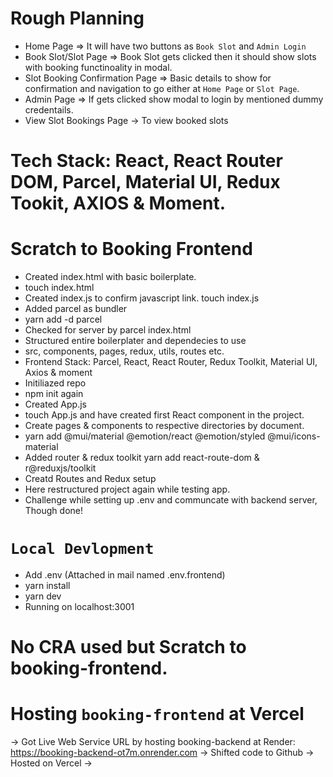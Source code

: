 # Rough Planning
- Home Page 
=> It will have two buttons as `Book Slot` and `Admin Login`
- Book Slot/Slot Page
=> Book Slot gets clicked then it should show slots with booking functinoality in modal.
- Slot Booking Confirmation Page
=> Basic details to show for confirmation and navigation to go either at `Home Page` or `Slot Page`.
- Admin Page
=> If gets clicked show modal to login by mentioned dummy credentails.
- View Slot Bookings Page
-> To view booked slots


# Tech Stack: React, React Router DOM, Parcel, Material UI, Redux Tookit, AXIOS & Moment.


# Scratch to Booking Frontend
- Created index.html with basic boilerplate.
- touch index.html
- Created index.js to confirm javascript link.
touch index.js
- Added parcel as bundler
- yarn add -d parcel
- Checked for server by parcel index.html
- Structured entire boilerplater and dependecies to use
- src, components, pages, redux, utils, routes etc.
- Frontend Stack: Parcel, React, React Router, Redux Toolkit, Material UI, Axios & moment
- Initiliazed repo
- npm init again
- Created App.js
- touch App.js and have created first React component in the project.
- Create pages & components to respective directories by document.
- yarn add @mui/material @emotion/react @emotion/styled @mui/icons-material
- Added router & redux toolkit
yarn add react-route-dom & r@reduxjs/toolkit 
- Creatd Routes and Redux setup
- Here restructured project again while testing app.
- Challenge while setting up .env and communcate with backend server, Though done!


# `Local Devlopment`
- Add .env (Attached in mail named .env.frontend)
- yarn install
- yarn dev
- Running on localhost:3001


# No CRA used but Scratch to booking-frontend.


# Hosting `booking-frontend` at Vercel
-> Got Live Web Service URL by hosting booking-backend at Render: https://booking-backend-ot7m.onrender.com
-> Shifted code to Github
-> Hosted on Vercel
-> 

